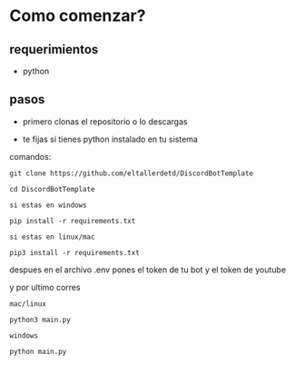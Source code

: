 <h1>Como comenzar?</h1>

## requerimientos

- python


## pasos

- primero clonas el repositorio o lo descargas


- te fijas si tienes python instalado en tu sistema



comandos:

```
git clone https://github.com/eltallerdetd/DiscordBotTemplate
```

```
cd DiscordBotTemplate
```

```
si estas en windows

pip install -r requirements.txt

si estas en linux/mac

pip3 install -r requirements.txt
```

despues en el archivo .env pones el token de tu bot y el token de youtube

y por ultimo corres


```
mac/linux

python3 main.py

windows

python main.py
```
